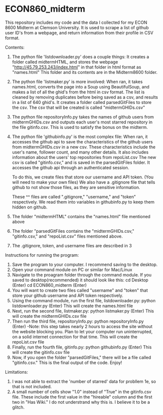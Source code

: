 # ECON860_midterm
This repository includes my code and the data I collected for my ECON 8600 Midterm at Clemson University. It is used to scrape a list of github user ID's from a webpage, and return information from their profile in CSV format.

Contents:

1.	The python file 'listdownloader.py' does a couple things: 
      It creates a folder called midtermHTML, and stores the webpage "http://45.79.253.243/index.html" in that folder in html format as "names.html" 
      This folder and its contents are in the Midterm8600 folder.
2.	The python file 'listmaker.py' is more involved: 
    	When ran, it takes names.html, converts the page into a Soup using BeautifulSoup, and makes a list of all the ghid's from the html in csv format. 
      The list is cleaned by removing duplicates before being saved as a csv, and results in a list of 640 ghid's. 
      It creates a folder called parsedGitFiles to store the csv. 
      The csv that will be created is called "midtermGHIDs.csv"
3.    The python file repositoryInfo.py takes the names of github users from midtermGHIDs.csv and outputs each user's most starred repository in the file gitinfo.csv. This is used to satisfy the bonus on the midterm.
4.	The python file 'githubinfo.py' is the most complex file: 
    	When ran, it accesses the github api to save the characteristics of the github users from midtermGHIDs.csv in a new csv.
      These characteristics include the user's name, follower count, and many other details. 
      It also includes information about the users' top repositories from repoList.csv
      The new csv is called "gitinfo.csv," and is saved in the parsedGitFiles folder. 
      It accesses the github api through an authenticated session. 
      
      To do this, we create files that store our username and API token. (You will need to make your own files)
      We also have a .gitignore file that tells github to not show those files, as they are sensitive information.
      
      These ^^ files are called ".gitignore," "username," and "token" respectively.
      We read them into variables in githubinfo.py to keep them hidden on github.
5.	The folder "midtermHTML" contains the "names.html" file mentioned above
6.	The folder "parsedGitFiles contains the "midtermGHIDs.csv," "gitinfo.csv," and "repoList.csv" files mentioned above.
7.	The .gitignore, token, and username files are described in 3

Instructions for running the program:

1.	Save the program to your computer. I recommend saving to the desktop.
2.	Open your command module on PC or similar for Mac/Linux
3.	Navigate to the proagram folder through the command module. If you saved to desktop(recommended) it should look like this: cd Desktop (Enter) cd ECON860_midterm (Enter)
4.	You will want to create two files called "username" and "token" that store your github username and API token respectively. 
5.	Using the command module, run the first file, listdownloader.py: python listdownloader.py (Enter)
      This will create the names.html file
6.	Next, run the second file, listmaker.py: python listmaker.py (Enter)
      This will create the midtermGHIDs.csv file
7.	Then run the third file, repositoryInfo.py: python repositoryInfo.py (Enter)
      -Note: this step takes nearly 2 hours to access the site without the website blocking you. Plan to let your computer run uninterrupted, on a solid internet connection for that time.
      This will create the repoList.csv file
8.	Finally, run the fourth file, gitinfo.py: python githubinfo.py (Enter)
      This will create the gitinfo.csv file
9.	Now, if you open the folder "parsedGitFiles," there will be a file called "gitinfo.csv." This is the final output of the code. Enjoy!

Limitations:
1.    I was not able to extract the 'number of starred' data for probllem 1e, so that is not included.
2.    A small number of cells show "1.0" instead of "True" in the gitinfo.csv file. These include the first value in the "hireable" column and the first two in "Has Wiki."
      I do not understrand why this is. I believe it to be a glitch. 
